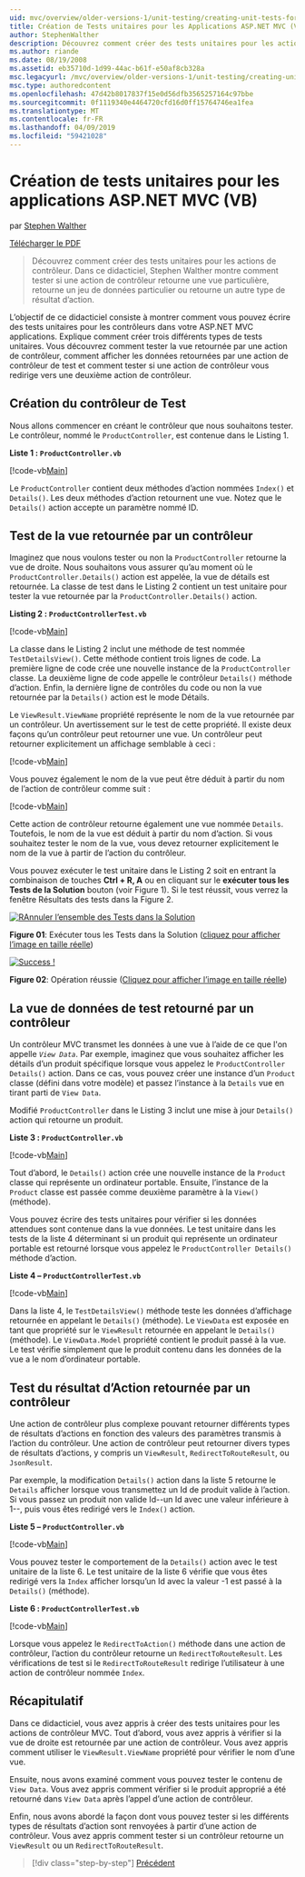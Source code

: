 ```yaml
---
uid: mvc/overview/older-versions-1/unit-testing/creating-unit-tests-for-asp-net-mvc-applications-vb
title: Création de Tests unitaires pour les Applications ASP.NET MVC (VB) | Microsoft Docs
author: StephenWalther
description: Découvrez comment créer des tests unitaires pour les actions de contrôleur. Dans ce didacticiel, Stephen Walther montre comment tester si une action de contrôleur retourne une section...
ms.author: riande
ms.date: 08/19/2008
ms.assetid: eb35710d-1d99-44ac-b61f-e50af8cb328a
msc.legacyurl: /mvc/overview/older-versions-1/unit-testing/creating-unit-tests-for-asp-net-mvc-applications-vb
msc.type: authoredcontent
ms.openlocfilehash: 47d42b8017837f15e0d56dfb3565257164c97bbe
ms.sourcegitcommit: 0f1119340e4464720cfd16d0ff15764746ea1fea
ms.translationtype: MT
ms.contentlocale: fr-FR
ms.lasthandoff: 04/09/2019
ms.locfileid: "59421028"
---
```

# <a name="creating-unit-tests-for-aspnet-mvc-applications-vb"></a>Création de tests unitaires pour les applications ASP.NET MVC (VB)

par [Stephen Walther](https://github.com/StephenWalther)

[Télécharger le PDF](http://download.microsoft.com/download/8/4/8/84843d8d-1575-426c-bcb5-9d0c42e51416/ASPNET_MVC_Tutorial_07_VB.pdf)

> Découvrez comment créer des tests unitaires pour les actions de contrôleur. Dans ce didacticiel, Stephen Walther montre comment tester si une action de contrôleur retourne une vue particulière, retourne un jeu de données particulier ou retourne un autre type de résultat d’action.


L’objectif de ce didacticiel consiste à montrer comment vous pouvez écrire des tests unitaires pour les contrôleurs dans votre ASP.NET MVC applications. Explique comment créer trois différents types de tests unitaires. Vous découvrez comment tester la vue retournée par une action de contrôleur, comment afficher les données retournées par une action de contrôleur de test et comment tester si une action de contrôleur vous redirige vers une deuxième action de contrôleur.

## <a name="creating-the-controller-under-test"></a>Création du contrôleur de Test

Nous allons commencer en créant le contrôleur que nous souhaitons tester. Le contrôleur, nommé le `ProductController`, est contenue dans le Listing 1.

**Liste 1 : `ProductController.vb`**

[!code-vb[Main](creating-unit-tests-for-asp-net-mvc-applications-vb/samples/sample1.vb)]

Le `ProductController` contient deux méthodes d’action nommées `Index()` et `Details()`. Les deux méthodes d’action retournent une vue. Notez que le `Details()` action accepte un paramètre nommé ID.

## <a name="testing-the-view-returned-by-a-controller"></a>Test de la vue retournée par un contrôleur

Imaginez que nous voulons tester ou non la `ProductController` retourne la vue de droite. Nous souhaitons vous assurer qu’au moment où le `ProductController.Details()` action est appelée, la vue de détails est retournée. La classe de test dans le Listing 2 contient un test unitaire pour tester la vue retournée par la `ProductController.Details()` action.

**Listing 2 : `ProductControllerTest.vb`**

[!code-vb[Main](creating-unit-tests-for-asp-net-mvc-applications-vb/samples/sample2.vb)]

La classe dans le Listing 2 inclut une méthode de test nommée `TestDetailsView()`. Cette méthode contient trois lignes de code. La première ligne de code crée une nouvelle instance de la `ProductController` classe. La deuxième ligne de code appelle le contrôleur `Details()` méthode d’action. Enfin, la dernière ligne de contrôles du code ou non la vue retournée par la `Details()` action est le mode Détails.

Le `ViewResult.ViewName` propriété représente le nom de la vue retournée par un contrôleur. Un avertissement sur le test de cette propriété. Il existe deux façons qu’un contrôleur peut retourner une vue. Un contrôleur peut retourner explicitement un affichage semblable à ceci :

[!code-vb[Main](creating-unit-tests-for-asp-net-mvc-applications-vb/samples/sample3.vb)]

Vous pouvez également le nom de la vue peut être déduit à partir du nom de l’action de contrôleur comme suit :

[!code-vb[Main](creating-unit-tests-for-asp-net-mvc-applications-vb/samples/sample4.vb)]

Cette action de contrôleur retourne également une vue nommée `Details`. Toutefois, le nom de la vue est déduit à partir du nom d’action. Si vous souhaitez tester le nom de la vue, vous devez retourner explicitement le nom de la vue à partir de l’action du contrôleur.

Vous pouvez exécuter le test unitaire dans le Listing 2 soit en entrant la combinaison de touches **Ctrl + R, A** ou en cliquant sur le **exécuter tous les Tests de la Solution** bouton (voir Figure 1). Si le test réussit, vous verrez la fenêtre Résultats des tests dans la Figure 2.


[![RAnnuler l’ensemble des Tests dans la Solution](creating-unit-tests-for-asp-net-mvc-applications-vb/_static/image2.png)](creating-unit-tests-for-asp-net-mvc-applications-vb/_static/image1.png)

**Figure 01**: Exécuter tous les Tests dans la Solution ([cliquez pour afficher l’image en taille réelle](creating-unit-tests-for-asp-net-mvc-applications-vb/_static/image3.png))


[![Success !](creating-unit-tests-for-asp-net-mvc-applications-vb/_static/image5.png)](creating-unit-tests-for-asp-net-mvc-applications-vb/_static/image4.png)

**Figure 02**: Opération réussie ([Cliquez pour afficher l’image en taille réelle](creating-unit-tests-for-asp-net-mvc-applications-vb/_static/image6.png))


## <a name="testing-the-view-data-returned-by-a-controller"></a>La vue de données de test retourné par un contrôleur

Un contrôleur MVC transmet les données à une vue à l’aide de ce que l'on appelle *`View Data`*. Par exemple, imaginez que vous souhaitez afficher les détails d’un produit spécifique lorsque vous appelez le `ProductController Details()` action. Dans ce cas, vous pouvez créer une instance d’un `Product` classe (défini dans votre modèle) et passez l’instance à la `Details` vue en tirant parti de `View Data`.

Modifié `ProductController` dans le Listing 3 inclut une mise à jour `Details()` action qui retourne un produit.

**Liste 3 : `ProductController.vb`**

[!code-vb[Main](creating-unit-tests-for-asp-net-mvc-applications-vb/samples/sample5.vb)]

Tout d’abord, le `Details()` action crée une nouvelle instance de la `Product` classe qui représente un ordinateur portable. Ensuite, l’instance de la `Product` classe est passée comme deuxième paramètre à la `View()` (méthode).

Vous pouvez écrire des tests unitaires pour vérifier si les données attendues sont contenue dans la vue données. Le test unitaire dans les tests de la liste 4 déterminant si un produit qui représente un ordinateur portable est retourné lorsque vous appelez le `ProductController Details()` méthode d’action.

**Liste 4 – `ProductControllerTest.vb`**

[!code-vb[Main](creating-unit-tests-for-asp-net-mvc-applications-vb/samples/sample6.vb)]

Dans la liste 4, le `TestDetailsView()` méthode teste les données d’affichage retournée en appelant le `Details()` (méthode). Le `ViewData` est exposée en tant que propriété sur le `ViewResult` retournée en appelant le `Details()` (méthode). Le `ViewData.Model` propriété contient le produit passé à la vue. Le test vérifie simplement que le produit contenu dans les données de la vue a le nom d’ordinateur portable.

## <a name="testing-the-action-result-returned-by-a-controller"></a>Test du résultat d’Action retournée par un contrôleur

Une action de contrôleur plus complexe pouvant retourner différents types de résultats d’actions en fonction des valeurs des paramètres transmis à l’action du contrôleur. Une action de contrôleur peut retourner divers types de résultats d’actions, y compris un `ViewResult`, `RedirectToRouteResult`, ou `JsonResult`.

Par exemple, la modification `Details()` action dans la liste 5 retourne le `Details` afficher lorsque vous transmettez un Id de produit valide à l’action. Si vous passez un produit non valide Id--un Id avec une valeur inférieure à 1--, puis vous êtes redirigé vers le `Index()` action.

**Liste 5 – `ProductController.vb`**

[!code-vb[Main](creating-unit-tests-for-asp-net-mvc-applications-vb/samples/sample7.vb)]

Vous pouvez tester le comportement de la `Details()` action avec le test unitaire de la liste 6. Le test unitaire de la liste 6 vérifie que vous êtes redirigé vers la `Index` afficher lorsqu’un Id avec la valeur -1 est passé à la `Details()` (méthode).

**Liste 6 : `ProductControllerTest.vb`**

[!code-vb[Main](creating-unit-tests-for-asp-net-mvc-applications-vb/samples/sample8.vb)]

Lorsque vous appelez le `RedirectToAction()` méthode dans une action de contrôleur, l’action du contrôleur retourne un `RedirectToRouteResult`. Les vérifications de test si le `RedirectToRouteResult` redirige l’utilisateur à une action de contrôleur nommée `Index`.

## <a name="summary"></a>Récapitulatif

Dans ce didacticiel, vous avez appris à créer des tests unitaires pour les actions de contrôleur MVC. Tout d’abord, vous avez appris à vérifier si la vue de droite est retournée par une action de contrôleur. Vous avez appris comment utiliser le `ViewResult.ViewName` propriété pour vérifier le nom d’une vue.

Ensuite, nous avons examiné comment vous pouvez tester le contenu de `View Data`. Vous avez appris comment vérifier si le produit approprié a été retourné dans `View Data` après l’appel d’une action de contrôleur.

Enfin, nous avons abordé la façon dont vous pouvez tester si les différents types de résultats d’action sont renvoyées à partir d’une action de contrôleur. Vous avez appris comment tester si un contrôleur retourne un `ViewResult` ou un `RedirectToRouteResult`.

> [!div class="step-by-step"]
> [Précédent](creating-unit-tests-for-asp-net-mvc-applications-cs.md)
